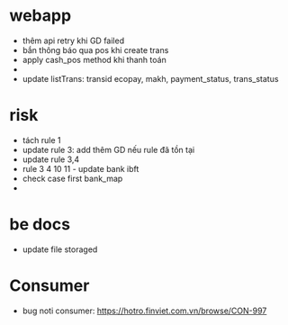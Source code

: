 
#  webapp
- thêm api retry khi GD failed
- bắn thông báo qua pos khi create trans
- apply cash_pos method khi thanh toán
- 
- update listTrans: transid ecopay, makh, payment_status, trans_status 
# risk
- tách rule 1
- update rule 3: add thêm GD nếu rule đã tồn tại
- update rule 3,4 
- rule 3 4 10 11 - update bank ibft
- check case first bank_map
- 

# be docs
- update file storaged


# Consumer

- bug noti consumer: https://hotro.finviet.com.vn/browse/CON-997










